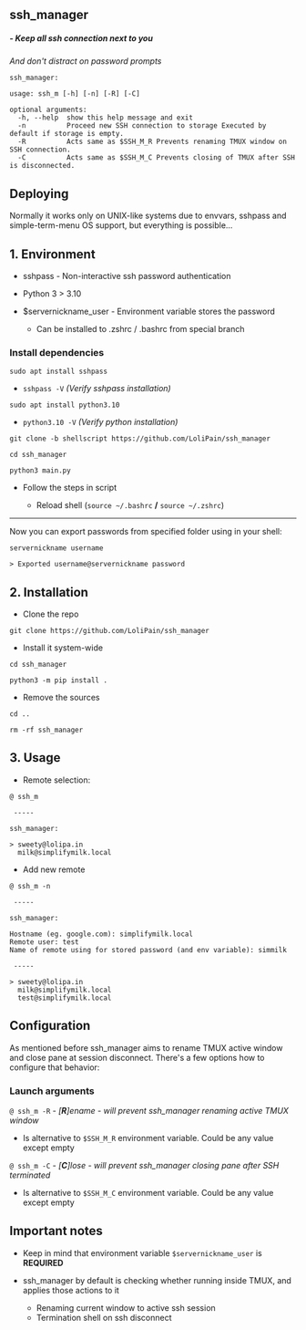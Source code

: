 ## ssh_manager

##### - Keep all ssh connection next to you
*And don't distract on password prompts*

```
ssh_manager: 

usage: ssh_m [-h] [-n] [-R] [-C]

optional arguments:
  -h, --help  show this help message and exit
  -n          Proceed new SSH connection to storage Executed by default if storage is empty.
  -R          Acts same as $SSH_M_R Prevents renaming TMUX window on SSH connection.
  -C          Acts same as $SSH_M_C Prevents closing of TMUX after SSH is disconnected.
```


## Deploying

Normally it works only on UNIX-like systems due to envvars, sshpass and simple-term-menu OS support, but everything is possible...

## 1. Environment

- sshpass - Non-interactive ssh password authentication

- Python 3 > 3.10
 
- $servernickname_user - Environment variable stores the password
	- Can be installed to .zshrc / .bashrc from special branch

### Install dependencies

`sudo apt install sshpass`

- `sshpass -V` *(Verify sshpass installation)*

`sudo apt install python3.10`

- `python3.10 -V` *(Verify python installation)*

`git clone -b shellscript https://github.com/LoliPain/ssh_manager`

`cd ssh_manager`

`python3 main.py`

- Follow the steps in script

	- Reload shell
	(`source ~/.bashrc` **/** `source ~/.zshrc`)

 -----

Now you can export passwords from specified folder using in your shell:
```
servernickname username

> Exported username@servernickname password

```

## 2. Installation

- Clone the repo
	
```
git clone https://github.com/LoliPain/ssh_manager
```

- Install it system-wide

```
cd ssh_manager

python3 -m pip install .

```

- Remove the sources

```
cd ..

rm -rf ssh_manager
```

## 3. Usage

- Remote selection:

```
@ ssh_m

 -----

ssh_manager: 

> sweety@lolipa.in
  milk@simplifymilk.local
```

- Add new remote 

```
@ ssh_m -n

 -----

ssh_manager: 

Hostname (eg. google.com): simplifymilk.local
Remote user: test
Name of remote using for stored password (and env variable): simmilk

 -----

> sweety@lolipa.in
  milk@simplifymilk.local
  test@simplifymilk.local

```

## Configuration

As mentioned before ssh_manager aims to rename TMUX active window and close pane at session disconnect.
There's a few options how to configure that behavior:

### Launch arguments

`@ ssh_m -R` - *[**R**]ename - will prevent ssh_manager renaming active TMUX window*

- Is alternative to `$SSH_M_R` environment variable. Could be any value except empty

`@ ssh_m -C` - *[**C**]lose - will prevent ssh_manager closing pane after SSH terminated*

- Is alternative to `$SSH_M_C` environment variable. Could be any value except empty

## Important notes

- Keep in mind that environment variable `$servernickname_user` is **REQUIRED**

- ssh_manager by default is checking whether running inside TMUX, and applies those actions to it
	- Renaming current window to active ssh session
	- Termination shell on ssh disconnect

